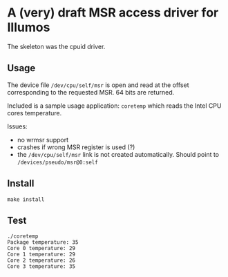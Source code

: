 A (very) draft MSR access driver for Illumos
============================================

The skeleton was the cpuid driver.

Usage
-----

The device file ```/dev/cpu/self/msr``` is open and read at the offset corresponding to the requested MSR. 64 bits are returned.

Included is a sample usage application: ```coretemp``` which reads the Intel CPU cores temperature.

Issues:
- no wrmsr support
- crashes if wrong MSR register is used (?)
- the ```/dev/cpu/self/msr``` link is not created automatically. Should point to ```/devices/pseudo/msr@0:self```


Install
-------

```make install```

Test
----

```console
./coretemp
Package temperature: 35
Core 0 temperature: 29
Core 1 temperature: 29
Core 2 temperature: 26
Core 3 temperature: 35
```
